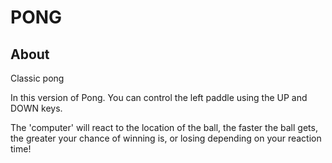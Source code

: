 # PONG
<h2> About </h2> 
Classic pong
  
In this version of Pong. You can control the left paddle using the UP and DOWN keys. 

The 'computer' will react to the location of the ball, the faster the ball gets, the greater your chance of winning is, or losing depending on your reaction time! 

